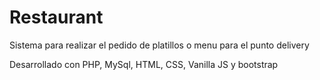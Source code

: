 # Restaurant

Sistema para realizar el pedido de platillos o menu para el punto delivery 

Desarrollado con PHP, MySql, HTML, CSS, Vanilla JS y bootstrap
